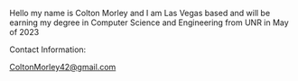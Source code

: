 Hello my name is Colton Morley and I am Las Vegas based and will be earning my degree in Computer Science and Engineering from UNR in May of 2023

Contact Information: 

ColtonMorley42@gmail.com






<!---
coltonmorley/coltonmorley is a ✨ special ✨ repository because its `README.md` (this file) appears on your GitHub profile.
You can click the Preview link to take a look at your changes.
--->
